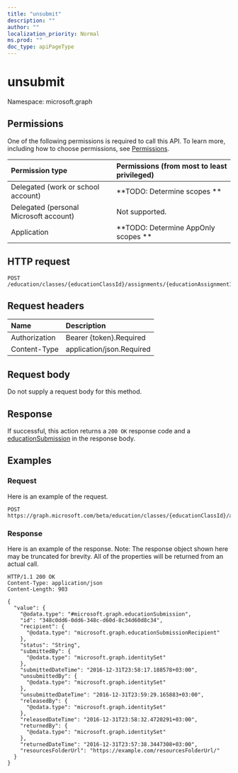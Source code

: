 ```yaml
---
title: "unsubmit"
description: ""
author: ""
localization_priority: Normal
ms.prod: ""
doc_type: apiPageType
---
```


# unsubmit

Namespace: microsoft.graph



## Permissions
One of the following permissions is required to call this API. To learn more, including how to choose permissions, see [Permissions](/concepts/permissions-reference.md).

|Permission type|Permissions (from most to least privileged)|
|:---|:---|
|Delegated (work or school account)|**TODO: Determine scopes **|
|Delegated (personal Microsoft account)|Not supported.|
|Application|**TODO: Determine AppOnly scopes **|

## HTTP request
<!-- {
  "blockType": "ignored"
}
-->
``` http
POST /education/classes/{educationClassId}/assignments/{educationAssignmentId}/submissions/{educationSubmissionId}/unsubmit
```

## Request headers
|Name|Description|
|:---|:---|
|Authorization|Bearer {token}.Required|
|Content-Type|application/json.Required|

## Request body
Do not supply a request body for this method.

## Response
If successful, this action returns a `200 OK` response code and a [educationSubmission](../resources/educationsubmission.md) in the response body.

## Examples

### Request
Here is an example of the request.
<!-- {
  "blockType": "request",
  "name": "educationsubmission_unsubmit"
}
-->
``` http
POST https://graph.microsoft.com/beta/education/classes/{educationClassId}/assignments/{educationAssignmentId}/submissions/{educationSubmissionId}/unsubmit
```

### Response
Here is an example of the response. Note: The response object shown here may be truncated for brevity. All of the properties will be returned from an actual call.
<!-- {
  "blockType": "response",
  "truncated": true,
  "@odata.type": "microsoft.graph.educationsubmission"
}
-->
``` http
HTTP/1.1 200 OK
Content-Type: application/json
Content-Length: 903

{
  "value": {
    "@odata.type": "#microsoft.graph.educationSubmission",
    "id": "348c0dd6-0dd6-348c-d60d-8c34d60d8c34",
    "recipient": {
      "@odata.type": "microsoft.graph.educationSubmissionRecipient"
    },
    "status": "String",
    "submittedBy": {
      "@odata.type": "microsoft.graph.identitySet"
    },
    "submittedDateTime": "2016-12-31T23:58:17.188578+03:00",
    "unsubmittedBy": {
      "@odata.type": "microsoft.graph.identitySet"
    },
    "unsubmittedDateTime": "2016-12-31T23:59:29.165883+03:00",
    "releasedBy": {
      "@odata.type": "microsoft.graph.identitySet"
    },
    "releasedDateTime": "2016-12-31T23:58:32.4720291+03:00",
    "returnedBy": {
      "@odata.type": "microsoft.graph.identitySet"
    },
    "returnedDateTime": "2016-12-31T23:57:38.3447308+03:00",
    "resourcesFolderUrl": "https://example.com/resourcesFolderUrl/"
  }
}
```

